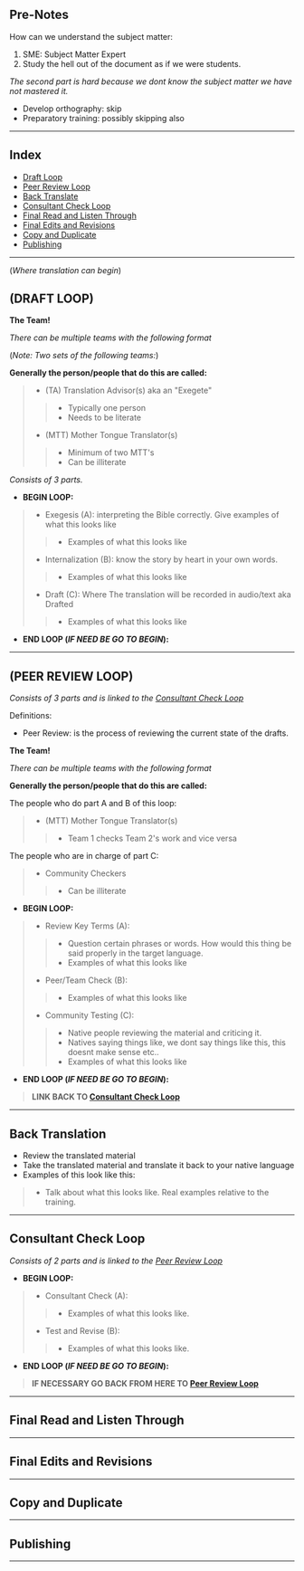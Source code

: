 

## Pre-Notes

How can we understand the subject matter:

1. SME: Subject Matter Expert
2. Study the hell out of the document as if we were students.

*The second part is hard because we dont know the subject matter we have not mastered it.*

- Develop orthography: skip
- Preparatory training: possibly skipping also

--------------------------------------------------------------------------------------

## Index

- [Draft Loop](#draft)
- [Peer Review Loop](#peer)
- [Back Translate](#backtrans)
- [Consultant Check Loop](#ccheck)
- [Final Read and Listen Through](#finalandlisten)
- [Final Edits and Revisions](#finalandrevisions)
- [Copy and Duplicate](#copydup)
- [Publishing](#publishing)



<a id="draft"></a>

---------------------------------------------------------------------------------------

(*Where translation can begin*)

## (DRAFT LOOP)



**The Team!**

*There can be multiple teams with the following format*


(*Note: Two sets of the following teams:*)


**Generally the person/people that do this are called:**

> - (TA) Translation Advisor(s) aka an "Exegete"
> > - Typically one person 
> > - Needs to be literate
> - (MTT) Mother Tongue Translator(s)
> > - Minimum of two MTT's
> > - Can be illiterate



*Consists of 3 parts.*

- **BEGIN LOOP:**

> - Exegesis (A): interpreting the Bible correctly. Give examples of what this looks like
> > - Examples of what this looks like
>
> - Internalization (B): know the story by heart in your own words.
> > - Examples of what this looks like
>
> - Draft (C): Where The translation will be recorded in audio/text aka Drafted
> > - Examples of what this looks like

- **END LOOP (*IF NEED BE GO TO BEGIN*):**




<a id="peer"></a>


---------------------------------------------------------------------------------------

## (PEER REVIEW LOOP)

*Consists of 3 parts and is linked to the [Consultant Check Loop](#ccheck)*

Definitions:

- Peer Review: is the process of reviewing the current state of the drafts.


**The Team!**

*There can be multiple teams with the following format*

**Generally the person/people that do this are called:**

The people who do part A and B of this loop:

> - (MTT) Mother Tongue Translator(s)
> > - Team 1 checks Team 2's work and vice versa

The people who are in charge of part C:

> - Community Checkers
> > - Can be illiterate

- **BEGIN LOOP:**

> - Review Key Terms (A):
> > - Question certain phrases or words. How would this thing be said properly in the target language.
> > - Examples of what this looks like
>
> - Peer/Team Check (B):
> > - Examples of what this looks like
>
> - Community Testing (C):
> > - Native people reviewing the material and criticing it.
> > - Natives saying things like, we dont say things like this, this doesnt make sense etc..
> > - Examples of what this looks like

- **END LOOP (*IF NEED BE GO TO BEGIN*):**

> **LINK BACK TO [Consultant Check Loop](#ccheck)**


<a id="backtrans"></a>


--------------------------------------------------------------------------------------

## Back Translation

- Review the translated material
- Take the translated material and translate it back to your native language
- Examples of this look like this:
> - Talk about what this looks like. Real examples relative to the training.



<a id="ccheck"></a>

--------------------------------------------------------------------------------------


## Consultant Check Loop

*Consists of 2 parts and is linked to the [Peer Review Loop](#peer)*




- **BEGIN LOOP:**

> - Consultant Check (A):
> > - Examples of what this looks like.
>
> - Test and Revise (B):
> > - Examples of what this looks like.
>


- **END LOOP (*IF NEED BE GO TO BEGIN*):**

> **IF NECESSARY GO BACK FROM HERE TO [Peer Review Loop](#peer)**




<a id="finalandlisten"></a>

---------------------------------------------------------------------------------------


## Final Read and Listen Through




<a id="finalandrevisions"></a>

----------------------------------------------------------------------------------------

## Final Edits and Revisions



<a id="copydup"></a>

----------------------------------------------------------------------------------------


## Copy and Duplicate


<a id="publishing"></a>

---------------------------------------------------------------------------------------

## Publishing

--------------------------------------------------------------------------------------
